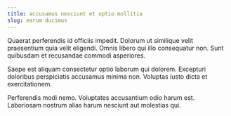 ```yaml
---
title: accusamus nesciunt et optio mollitia
slug: earum ducimus
---
```


Quaerat perferendis id officiis impedit. Dolorum ut similique velit praesentium quia velit eligendi. Omnis libero qui illo consequatur non. Sunt quibusdam et recusandae commodi asperiores.

Saepe est aliquam consectetur optio laborum qui dolorem. Excepturi doloribus perspiciatis accusamus minima non. Voluptas iusto dicta et exercitationem.

Perferendis modi nemo. Voluptates accusantium odio harum est. Laboriosam nostrum alias harum nesciunt aut molestias qui.
